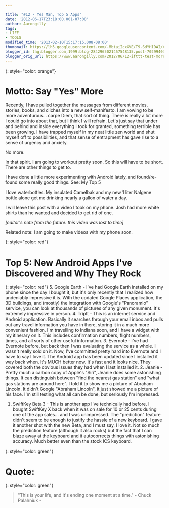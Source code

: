 ```yaml
---

title: "#12 - Yes Man, Top 5 Apps"
date: '2012-06-17T23:18:00.001-07:00'
author: Aarongilly
tags:
- LIFE
- TOOLS
modified_time: '2013-02-10T15:17:15.008-08:00'
thumbnail: https://lh5.googleusercontent.com/-MbtaiIcxGVE/T9-SdYHIDAI/AAAAAAAAEUw/qQ1uA7cHhbI/s1600/VID_20120615_144945.mp4
blogger_id: tag:blogger.com,1999:blog-2842965021457548135.post-7029940366037072682
blogger_orig_url: https://www.aarongilly.com/2012/06/12-ifttt-test-more-soon.html
---
```


{: style="color: orange"}
# Motto: Say "Yes" More

Recently, I have pulled together the messages from different movies, stories, books, and cliches into a new self-manifesto. I am vowing to be more adventurous... carpe Diem, that sort of thing. There is really a lot more I could go into about that, but I think I will refrain. Let's just say that under and behind and inside everything I took for granted, something terrible has been growing. I have trapped myself in my neat little zen world and shut myself off to possibilities, and that sense of entrapment has gave rise to a sense of urgency and anxiety.

No more.

In that spirit. I am going to workout pretty soon. So this will have to be short. There are other things to get to.

I have done a little more experimenting with Android lately, and found/re-found some really good things.
See: My Top 5

I love waterbottles. My insulated Camelbak and my new 1 liter Nalgene bottle alone get me drinking nearly a gallon of water a day.

I will leave this post with a video I took on my phone. Josh had more white shirts than he wanted and decided to get rid of one.

*[editor's note from the future: this video was lost to time]*

Related note: I am going to make videos with my phone soon.

{: style="color: red"}
# Top 5: New Android Apps I've Discovered and Why They Rock
{: style="color: red"}
5. Google Earth - I've had Google Earth installed on my phone since the day I bought it, but it's only recently that I realized how undeniably impressive it is. With the updated Google Places application, the 3D buildings, and (mostly) the integration with Google's "Panoramio" service, you can look at thousands of pictures of any given monument. It's extremely impressive in person.
4. TripIt - This is an internet service and Android application. Basically it searches through your email inbox and pulls out any travel information you have in there, storing it in a much more convenient fashion. I'm travelling to Indiana soon, and I have a widget with my itinerary on it. This includes confirmation numbers, flight numbers, times, and all sorts of other useful information.
3. Evernote - I've had Evernote before, but back then I was evaluating the service as a whole. I wasn't really sold on it. Now, I've committed pretty hard into Evernote and I have to say I love it. The Android app has been updated since I installed it way back when. It's MUCH better now. It's fast and it looks nice. They covered both the obvious issues they had when I last installed it.
2. Jeanie - Pretty much a carbon copy of Apple's "Siri", Jeanie does some astonishing things. It can distinguish between "find the nearest gas station" and "what gas stations are around here". I told it to show me a picture of Abraham Lincoln. It didn't Google "Abraham Lincoln", it just showed me a picture of his face. I'm still testing what all can be done, but seriously I'm impressed.
1. SwiftKey Beta 3 - This is another app I've technically had before. I bought SwiftKey X back when it was on sale for 10 or 25 cents during one of the app sales... and I was unimpressed. The "prediction" feature didn't seem to be enough to justify the hassle of a new keyboard. I gave it another shot with the new Beta, and I must say, I love it. Not so much the prediction feature (although it also rocks) but the fact that I can blaze away at the keyboard and it autocorrects things with astonishing accuracy. Much better even than the stock ICS keyboard. 

{: style="color: green"}
# Quote:
{: style="color: green"}
> "This is your life, and it's ending one moment at a time." - Chuck Palahniuk -
